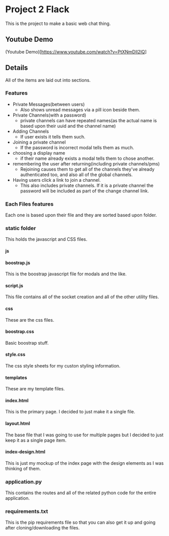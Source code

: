 # Project 2 Flack
This is the project to make a basic web chat thing.

## Youtube Demo
(Youtube Demo)[https://www.youtube.com/watch?v=PtXNmDIl2lQ]

## Details
All of the items are laid out into sections.


### Features
- Private Messages(between users)
    - Also shows unread messages via a pill icon beside them.
- Private Channels(with a password)
    - private channels can have repeated names(as the actual name is based upon their uuid and the channel name)
- Adding Channels
    - If user exists it tells them such.
- Joining a private channel
    - If the password is incorrect modal tells them as much.
- choosing a display name
    - if their name already exists a modal tells them to chose another.
- remembering the user after returning(including private channels/pms)
    - Rejoining causes them to get all of the channels they've already authenticated too, and also all of the global channels.
- Having users click a link to join a channel.
    - This also includes private channels. If it is a private channel the password will be included as part of the change channel link.
    
### Each Files features
Each one is based upon their file and they are sorted based upon folder.
### static folder
This holds the javascript and CSS files.
#### js
#### boostrap.js  
This is the boostrap javascript file for modals and the like.
#### script.js
This file contains all of the socket creation and all of the other utility files.
#### css
These are the css files.
#### boostrap.css
Basic boostrap stuff.
#### style.css
The css style sheets for my custon styling information.

#### templates
These are my template files.
#### index.html
This is the primary page. I decided to just make it a single file.
#### layout.html
The base file that I was going to use for multiple pages but I decided to just keep it as a single page item.
#### index-design.html
This is just my mockup of the index page with the design elements as I was thinking of them.

### application.py
This contains the routes and all of the related python code for the entire application.

### requirements.txt
This is the pip requirements file so that you can also get it up and going after cloning/downloading the files.
